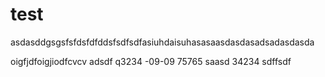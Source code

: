 # test
asdasddgsgsfsfdsfdfddsfsdfsdfasiuhdaisuhasasaasdasdasadsadasdasda

oigfjdfoigjiodfcvcv
adsdf
q3234
-09-09
75765
saasd
34234
sdffsdf
